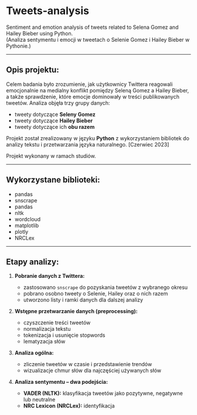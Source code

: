# Tweets-analysis
Sentiment and emotion analysis of tweets related to Selena Gomez and Hailey Bieber using Python.  
(Analiza sentymentu i emocji w tweetach o Selenie Gomez i Hailey Bieber w Pythonie.)

---

## Opis projektu:  
Celem badania było zrozumienie, jak użytkownicy Twittera reagowali emocjonalnie na medialny konflikt pomiędzy Seleną Gomez a Hailey Bieber, a także sprawdzenie, które emocje dominowały w treści publikowanych tweetów. Analiza objęła trzy grupy danych:  
- tweety dotyczące **Seleny Gomez**  
- tweety dotyczące **Hailey Bieber**  
- tweety dotyczące ich **obu razem**  

Projekt został zrealizowany w języku **Python** z wykorzystaniem bibliotek do analizy tekstu i przetwarzania języka naturalnego. [Czerwiec 2023]
 
Projekt wykonany w ramach studiów. 

--- 

## Wykorzystane biblioteki:
   - pandas
   - snscrape
   - pandas
   - nltk
   - wordcloud
   - matplotlib
   - plotly
   - NRCLex
---

## Etapy analizy:  
1. **Pobranie danych z Twittera:**  
   - zastosowano `snscrape` do pozyskania tweetów z wybranego okresu  
   - pobrano osobno tweety o Selenie, Hailey oraz o nich razem
   - utworzono listy i ramki danych dla dalszej analizy

2. **Wstępne przetwarzanie danych (preprocessing):**  
   - czyszczenie treści tweetów 
   - normalizacja tekstu
   - tokenizacja i usunięcie stopwords  
   - lematyzacja słów

3. **Analiza ogólna:**  
   - zliczenie tweetów w czasie i przedstawienie trendów
   - wizualizacje chmur słów dla najczęściej używanych słów  

4. **Analiza sentymentu – dwa podejścia:**  
   - **VADER (NLTK):** klasyfikacja tweetów jako pozytywne, negatywne lub neutralne
   - **NRC Lexicon (NRCLex):** identyfikacja
